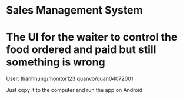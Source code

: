 # Sales Management System
# The UI for the waiter to control the food ordered and paid but still something is wrong

User: 
  thanhhung/monitor123
  quanvo/quan04072001

Just copy it to the computer and run the app on Android
